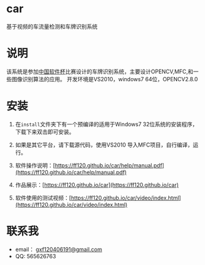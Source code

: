 # car
基于视频的车流量检测和车牌识别系统

# 说明
该系统是参加[中国软件杯](http://www.cnsoftbei.com/)比赛设计的车牌识别系统，主要设计OPENCV,MFC,和一些图像识别算法的应用。
开发环境是VS2010，windows7 64位，OPENCV2.8.0

# 安装
1. 在`install`文件夹下有一个预编译的适用于Windows7 32位系统的安装程序，下载下来双击即可安装。

2. 如果是其它平台，请下载源代码，使用VS2010 导入MFC项目，自行编译，运行。

3. 软件操作说明：[https://ff120.github.io/car/help/manual.pdf](https://ff120.github.io/car/help/manual.pdf)

4. 作品展示：[https://ff120.github.io/car](https://ff120.github.io/car)

5. 软件使用的测试视频：[https://ff120.github.io/car/video/index.html](https://ff120.github.io/car/video/index.html)

# 联系我
* email： gxf120406191@gmail.com
* QQ: 565626763